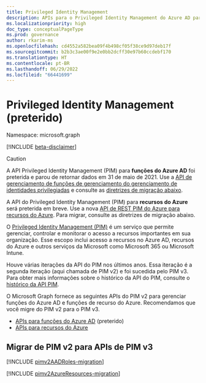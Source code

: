 ```yaml
---
title: Privileged Identity Management
description: APIs para o Privileged Identity Management do Azure AD para gerenciar as funções do Azure Active Directory e as funções de recursos do Azure.
ms.localizationpriority: high
doc_type: conceptualPageType
ms.prod: governance
author: rkarim-ms
ms.openlocfilehash: cd4552a582bea09f4b498cf05f38ce9d97deb17f
ms.sourcegitcommit: b2b3c3ae00f9e2e0bb2dcff30e97b60ccdebf170
ms.translationtype: HT
ms.contentlocale: pt-BR
ms.lasthandoff: 06/29/2022
ms.locfileid: "66441699"
---
```

# <a name="privileged-identity-management-deprecated"></a>Privileged Identity Management (preterido)

Namespace: microsoft.graph

[!INCLUDE [beta-disclaimer](../../includes/beta-disclaimer.md)]

>[!CAUTION]
>A API Privileged Identity Management (PIM) para **funções do Azure AD** foi preterida e parou de retornar dados em 31 de maio de 2021. Use a [API de gerenciamento de funções de gerenciamento do gerenciamento de identidades privilegiadas](/graph/api/resources/privilegedidentitymanagementv3-overview) e consulte as [diretrizes de migração abaixo](#migrate-from-pim-v2-to-pim-v3-apis).
>
>A API do Privileged Identity Management (PIM) para **recursos do Azure** será preterida em breve. Use a nova [API de REST PIM do Azure para recursos do Azure](/rest/api/authorization/role-eligibility-schedule-requests). Para migrar, consulte as diretrizes de migração abaixo.

O [Privileged Identity Management (PIM)](/azure/active-directory/privileged-identity-management/pim-configure) é um serviço que permite gerenciar, controlar e monitorar o acesso a recursos importantes em sua organização. Esse escopo inclui acesso a recursos no Azure AD, recursos do Azure e outros serviços da Microsoft como Microsoft 365 ou Microsoft Intune.

Houve várias iterações da API do PIM nos últimos anos. Essa iteração é a segunda iteração (aqui chamada de PIM v2) e foi sucedida pelo PIM v3. Para obter mais informações sobre o histórico da API do PIM, consulte o [histórico da API PIM](/azure/active-directory/privileged-identity-management/pim-apis#pim-api-history).

O Microsoft Graph fornece as seguintes APIs do PIM v2 para gerenciar funções do Azure AD e funções de recurso do Azure. Recomendamos que você migre do PIM v2 para o PIM v3.

- [APIs para funções do Azure AD](privilegedidentitymanagement-directory.md) (preterido)
- [APIs para recursos do Azure](privilegedidentitymanagement-resources.md)

## <a name="migrate-from-pim-v2-to-pim-v3-apis"></a>Migrar de PIM v2 para APIs de PIM v3

[!INCLUDE [pimv2AADRoles-migration](../../includes/pimv2AADRoles-migration.md)]

[!INCLUDE [pimv2AzureResources-migration](../../includes/pimv2AzureResources-migration.md)]

<!-- uuid: 8fcb5dbc-d5aa-4681-8e31-b001d5168d79
2015-10-25 14:57:30 UTC -->
<!--
{
  "type": "#page.annotation",
  "description": "Service root",
  "keywords": "",
  "section": "documentation",
  "tocPath": "",
  "suppressions": []
}
-->
